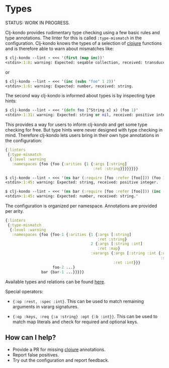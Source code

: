 # Types

STATUS: WORK IN PROGRESS.

Clj-kondo provides rudimentary type checking using a few basic rules and type
annotations. The linter for this is called `:type-mismatch` in the
configuration. Clj-kondo knows the types of a selection of
[clojure](https://github.com/borkdude/clj-kondo/tree/master/src/clj_kondo/impl/types/clojure)
functions and is therefore able to warn about mismatches like:

``` clojure
$ clj-kondo --lint - <<< '(first (map inc))'
<stdin>:1:8: warning: Expected: seqable collection, received: transducer.
```

or

``` clojure
$ clj-kondo --lint - <<< '(inc (subs "foo" 1 2))'
<stdin>:1:6: warning: Expected: number, received: string.
```

The second way clj-kondo is informed about types is by inspecting type hints:

``` clojure
$ clj-kondo --lint - <<< '(defn foo [^String x] x) (foo 1)'
<stdin>:1:31: warning: Expected: string or nil, received: positive integer.
```

This provides a way for users to inform clj-kondo and get some type checking for
free. But type hints were never designed with type checking in mind. Therefore
clj-kondo lets users bring in their own type annotations in the configuration:

``` clojure
{:linters
 {:type-mismatch
  {:level :warning
   :namespaces {foo {foo {:arities {1 {:args [:string]
                                       :ret :string}}}}}}}}
```

``` clojure
$ clj-kondo --lint - <<< '(ns bar (:require [foo :refer [foo]])) (foo 1)'
<stdin>:1:45: warning: Expected: string, received: positive integer.
```

``` clojure
$ clj-kondo --lint - <<< '(ns bar (:require [foo :refer [foo]])) (inc (foo "foo"))
<stdin>:1:45: warning: Expected: number, received: string.'
```

The configuration is organized per namespace. Annotations are provided per arity.

``` clojure
{:linters
 {:type-mismatch
  {:level :warning
   :namespaces {foo {foo-1 {:arities {1 {:args [:string]
                                         :ret :string}
                                      2 {:args [:string :int]
                                         :ret :map}
                                      :varargs {:args [:string :int {:op :rest
                                                                     :spec :int}]
                                                :ret :int}}}
                     foo-2 ...}
                bar {bar-1 ...}}}}}
```

Available types and relations can be found
[here](https://github.com/borkdude/clj-kondo/blob/d9fca2705863e3e604e004ccb942e0b3d2e268ec/src/clj_kondo/impl/types.clj#L18-L51).

Special operators:

- `{:op :rest, :spec :int}`. This can be used to match remaining arguments in
  vararg signatures.

- `{:op :keys, :req {:a :string} :opt {:b :int}}`. This can be used to match map
  literals and check for required and optional keys.

## How can I help?

- Provide a PR for missing
  [clojure](https://github.com/borkdude/clj-kondo/tree/master/src/clj_kondo/impl/types/clojure)
  annotations.
- Report false positives.
- Try out the configuration and report feedback.

